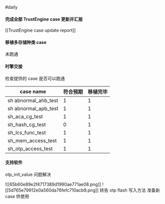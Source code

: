 #daily

#### 完成全部 TrustEngine case 更新并汇报

[[TrustEngine case update report]]

#### 移植多存储种类 case

未跑通

#### 时擎交接

检查提供的 case 是否可以跑通

| case name            | 符合预期 | 移植完毕 |
| -------------------- | -------- | -------- |
| sh abnormal_ahb_test | 1        | 1        |
| sh abnormal_apb_test | 1        | 1        |
| sh_aca_cg_test       | 1        | 1        |
| sh_hash_cg_test      | 0        | 1        |
| sh_lcs_func_test     | 1        | 1        |
| sh_mem_access_test   | 1        | 1        |
| sh_otp_access_test   | 1        | 1        |

#### 支持软件

otp_init_value 问题解决

![[65b60e89e2f4717389d1990ae771ae08.png]]
![[5d765e79912e0a560da76fefc710acb8.png]]
转告 otp flash 写入方法
准备新 case 供使用
